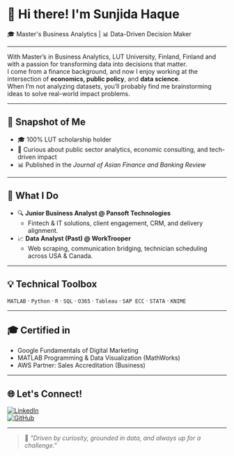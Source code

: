 # 👋 Hi there! I'm Sunjida Haque

🎓 Master's Business Analytics  | 📊 Data-Driven Decision Maker 

---

With Master’s in Business Analytics, LUT University, Finland, Finland and with a passion for transforming data into decisions that matter.  
I come from a finance background, and now I enjoy working at the intersection of **economics, public policy**, and **data science**.  
When I’m not analyzing datasets, you’ll probably find me brainstorming ideas to solve real-world impact problems.

---

## 📌 Snapshot of Me


- 🎓 100% LUT scholarship holder  
- 🧠 Curious about public sector analytics, economic consulting, and tech-driven impact  
- 📊 Published in the *Journal of Asian Finance and Banking Review*

---

## 🚀 What I Do

- 🔍 **Junior Business Analyst @ Pansoft Technologies**
  - Fintech & IT solutions, client engagement, CRM, and delivery alignment.
- 📈 **Data Analyst (Past) @ WorkTrooper**
  - Web scraping, communication bridging, technician scheduling across USA & Canada.


---

## 💡 Technical Toolbox

`MATLAB` · `Python` · `R` · `SQL` · `O365` · `Tableau` · `SAP ECC` · `STATA` · `KNIME`

---

## 🎓 Certified in

- Google Fundamentals of Digital Marketing  
- MATLAB Programming & Data Visualization (MathWorks)
- AWS Partner: Sales Accreditation (Business)

---

## 🌐 Let's Connect!

[![LinkedIn](https://img.shields.io/badge/-LinkedIn-0077B5?style=flat&logo=linkedin)](https://linkedin.com/in/haquesunjida)  
[![GitHub](https://img.shields.io/badge/-GitHub-181717?style=flat&logo=github)](https://github.com/sunjidahaque)


---

> 💬 *"Driven by curiosity, grounded in data, and always up for a challenge."*
